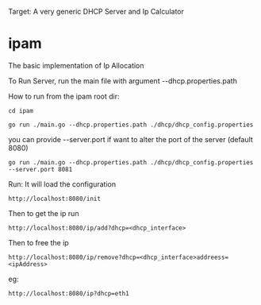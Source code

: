 Target:  A very generic DHCP Server and Ip Calculator


# ipam

The basic implementation of Ip Allocation


To Run Server, run the main file with argument --dhcp.properties.path 

How to run from the ipam root dir:

`cd ipam`

`go run ./main.go --dhcp.properties.path ./dhcp/dhcp_config.properties
`

you can provide --server.port if want to alter the port of the server (default 8080)

` go run ./main.go --dhcp.properties.path ./dhcp/dhcp_config.properties --server.port 8081
`

Run:
It will load the configuration

`http://localhost:8080/init`

Then to get the ip run

`http://localhost:8080/ip/add?dhcp=<dhcp_interface>`


Then to free the ip 

`http://localhost:8080/ip/remove?dhcp=<dhcp_interface>addreess=<ipAddress>`

eg:

`http://localhost:8080/ip?dhcp=eth1`
